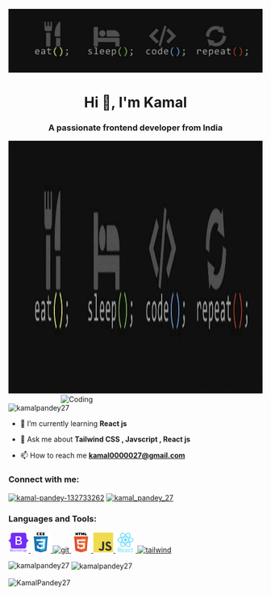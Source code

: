 ![Master Banner](bgimage.jpeg)
<h1 align="center">Hi 👋, I'm Kamal</h1>
<h3 align="center">A passionate frontend developer from India</h3>
<img src="bgimage.jpeg" alt="Master Banner" width="1000" height="500">
<img align="right" alt = "Coding" width = "400" src="https://media2.giphy.com/media/v1.Y2lkPTc5MGI3NjExMDc3bXIzbDZ2YTZ2YzNqcmVoaXhseTh4a3Q1dHB0NmY2dTM2MThibSZlcD12MV9pbnRlcm5hbF9naWZfYnlfaWQmY3Q9Zw/HscDLzkO8EOTmgkhQP/giphy.gif"/>
<p align="left"> <img src="https://komarev.com/ghpvc/?username=kamalpandey27&label=Profile%20views&color=0e75b6&style=flat" alt="kamalpandey27" /> </p>

- 🌱 I’m currently learning **React js**

- 💬 Ask me about **Tailwind CSS , Javscript , React js**

- 📫 How to reach me **kamal0000027@gmail.com**

<h3 align="left">Connect with me:</h3>
<p align="left">
<a href="https://linkedin.com/in/kamal-pandey-132733262" target="blank"><img align="center" src="https://raw.githubusercontent.com/rahuldkjain/github-profile-readme-generator/master/src/images/icons/Social/linked-in-alt.svg" alt="kamal-pandey-132733262" height="30" width="40" /></a>
<a href="https://instagram.com/kamal_pandey_27" target="blank"><img align="center" src="https://raw.githubusercontent.com/rahuldkjain/github-profile-readme-generator/master/src/images/icons/Social/instagram.svg" alt="kamal_pandey_27" height="30" width="40" /></a>
</p>

<h3 align="left">Languages and Tools:</h3>
<p align="left"> <a href="https://getbootstrap.com" target="_blank" rel="noreferrer"> <img src="https://raw.githubusercontent.com/devicons/devicon/master/icons/bootstrap/bootstrap-plain-wordmark.svg" alt="bootstrap" width="40" height="40"/> </a> <a href="https://www.w3schools.com/css/" target="_blank" rel="noreferrer"> <img src="https://raw.githubusercontent.com/devicons/devicon/master/icons/css3/css3-original-wordmark.svg" alt="css3" width="40" height="40"/> </a> <a href="https://git-scm.com/" target="_blank" rel="noreferrer"> <img src="https://www.vectorlogo.zone/logos/git-scm/git-scm-icon.svg" alt="git" width="40" height="40"/> </a> <a href="https://www.w3.org/html/" target="_blank" rel="noreferrer"> <img src="https://raw.githubusercontent.com/devicons/devicon/master/icons/html5/html5-original-wordmark.svg" alt="html5" width="40" height="40"/> </a> <a href="https://developer.mozilla.org/en-US/docs/Web/JavaScript" target="_blank" rel="noreferrer"> <img src="https://raw.githubusercontent.com/devicons/devicon/master/icons/javascript/javascript-original.svg" alt="javascript" width="40" height="40"/> </a> <a href="https://reactjs.org/" target="_blank" rel="noreferrer"> <img src="https://raw.githubusercontent.com/devicons/devicon/master/icons/react/react-original-wordmark.svg" alt="react" width="40" height="40"/> </a> <a href="https://tailwindcss.com/" target="_blank" rel="noreferrer"> <img src="https://www.vectorlogo.zone/logos/tailwindcss/tailwindcss-icon.svg" alt="tailwind" width="40" height="40"/> </a> </p>

<p><img align="left" src="https://github-readme-stats.vercel.app/api/top-langs?username=kamalpandey27&show_icons=true&locale=en&layout=compact" alt="kamalpandey27" /></p>

<p>&nbsp;<img align="center" src="https://github-readme-stats.vercel.app/api?username=kamalpandey27&show_icons=true&locale=en" alt="kamalpandey27" /></p>

<p><img align="center" src="https://github-readme-streak-stats.herokuapp.com/?user=KamalPandey27&" alt="KamalPandey27" /></p>
